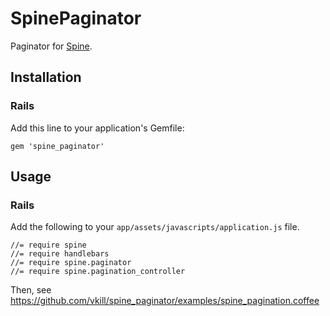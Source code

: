 # SpinePaginator

Paginator for [Spine](https://github.com/spine/spine).


## Installation

### Rails

Add this line to your application's Gemfile:

    gem 'spine_paginator'


## Usage

### Rails

Add the following to your `app/assets/javascripts/application.js` file.

    //= require spine
    //= require handlebars
    //= require spine.paginator
    //= require spine.pagination_controller

Then, see https://github.com/vkill/spine_paginator/examples/spine_pagination.coffee

